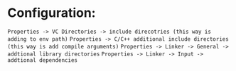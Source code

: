 # Configuration:

`Properties -> VC Directories -> include direcotries (this way is adding to env path)`
`Properties -> C/C++ additional include directories (this way is add compile arguments)`
`Properties -> Linker -> General -> addtional library directories`
`Properties -> Linker -> Input -> addtional dependencies` 
